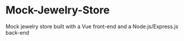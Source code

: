 # Mock-Jewelry-Store
Mock jewelry store built with a Vue front-end and a Node.js/Express.js back-end
